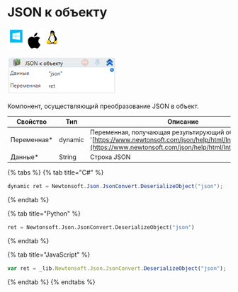 # JSON к объекту

![](<../../../../.gitbook/assets/image (100) (1) (1) (1) (2) (116).png>)

![](<../../../../.gitbook/assets/image (255).png>)

Компонент, осуществляющий преобразование JSON в объект.

| Свойство     | Тип     | Описание                                                                                                                                                                |
| ------------ | ------- | ----------------------------------------------------------------------------------------------------------------------------------------------------------------------- |
| Переменная\* | dynamic | Переменная, получающая результирующий объект '[https://www.newtonsoft.com/json/help/html/Introduction.htm](https://www.newtonsoft.com/json/help/html/Introduction.htm)' |
| Данные\*     | String  | Строка JSON                                                                                                                                                             |

{% tabs %}
{% tab title="C#" %}
```csharp
dynamic ret = Newtonsoft.Json.JsonConvert.DeserializeObject("json");
```
{% endtab %}

{% tab title="Python" %}
```python
ret = Newtonsoft.Json.JsonConvert.DeserializeObject("json")
```
{% endtab %}

{% tab title="JavaScript" %}
```javascript
var ret = _lib.Newtonsoft.Json.JsonConvert.DeserializeObject("json");
```
{% endtab %}
{% endtabs %}
